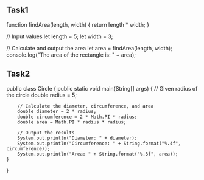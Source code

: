 ## Task1
function findArea(length, width) {
    return length * width;
}

// Input values
let length = 5;
let width = 3;

// Calculate and output the area
let area = findArea(length, width);
console.log("The area of the rectangle is: " + area);

## Task2
public class Circle {
    public static void main(String[] args) {
        // Given radius of the circle
        double radius = 5;
        
        // Calculate the diameter, circumference, and area
        double diameter = 2 * radius;
        double circumference = 2 * Math.PI * radius;
        double area = Math.PI * radius * radius;
        
        // Output the results
        System.out.println("Diameter: " + diameter);
        System.out.println("Circumference: " + String.format("%.4f", circumference));
        System.out.println("Area: " + String.format("%.3f", area));
    }
}
